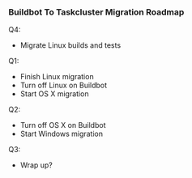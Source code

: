 ### Buildbot To Taskcluster Migration Roadmap

Q4:

 * Migrate Linux builds and tests

Q1:

 * Finish Linux migration
 * Turn off Linux on Buildbot
 * Start OS X migration

Q2:

 * Turn off OS X on Buildbot
 * Start Windows migration

Q3:

 * Wrap up?
